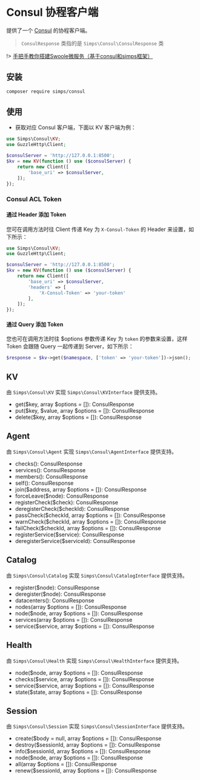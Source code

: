 # Consul 协程客户端

提供了一个 [Consul](https://www.consul.io/api/index.html) 的协程客户端。

> `ConsulResponse` 类指的是 `Simps\Consul\ConsulResponse` 类

!> [手把手教你搭建Swoole微服务（基于consul和simps框架）](https://wenda.swoole.com/detail/107711)

## 安装

```bash
composer require simps/consul
```

## 使用

- 获取对应 Consul 客户端，下面以 KV 客户端为例：

```php
use Simps\Consul\KV;
use GuzzleHttp\Client;

$consulServer = 'http://127.0.0.1:8500';
$kv = new KV(function () use ($consulServer) {
    return new Client([
        'base_uri' => $consulServer,
    ]);
});
```

### Consul ACL Token

#### 通过 Header 添加 Token

您可在调用方法时往 Client 传递 Key 为 `X-Consul-Token` 的 Header 来设置，如下所示：

```php
use Simps\Consul\KV;
use GuzzleHttp\Client;

$consulServer = 'http://127.0.0.1:8500';
$kv = new KV(function () use ($consulServer) {
    return new Client([
        'base_uri' => $consulServer,
        'headers' => [
            'X-Consul-Token' => 'your-token'
        ],
    ]);
});
```

#### 通过 Query 添加 Token

您也可在调用方法时往 $options 参数传递 Key 为 `token` 的参数来设置，这样 Token 会跟随 Query 一起传递到 Server，如下所示：

```php
$response = $kv->get($namespace, ['token' => 'your-token'])->json();
```

## KV

由 `Simps\Consul\KV` 实现 `Simps\Consul\KVInterface` 提供支持。

- get($key, array $options = []): ConsulResponse
- put($key, $value, array $options = []): ConsulResponse
- delete($key, array $options = []): ConsulResponse

## Agent

由 `Simps\Consul\Agent` 实现 `Simps\Consul\AgentInterface` 提供支持。

- checks(): ConsulResponse
- services(): ConsulResponse
- members(): ConsulResponse
- self(): ConsulResponse
- join($address, array $options = []): ConsulResponse
- forceLeave($node): ConsulResponse
- registerCheck($check): ConsulResponse
- deregisterCheck($checkId): ConsulResponse
- passCheck($checkId, array $options = []): ConsulResponse
- warnCheck($checkId, array $options = []): ConsulResponse
- failCheck($checkId, array $options = []): ConsulResponse
- registerService($service): ConsulResponse
- deregisterService($serviceId): ConsulResponse

## Catalog

由 `Simps\Consul\Catalog` 实现 `Simps\Consul\CatalogInterface` 提供支持。

- register($node): ConsulResponse
- deregister($node): ConsulResponse
- datacenters(): ConsulResponse
- nodes(array $options = []): ConsulResponse
- node($node, array $options = []): ConsulResponse
- services(array $options = []): ConsulResponse
- service($service, array $options = []): ConsulResponse

## Health

由 `Simps\Consul\Health` 实现 `Simps\Consul\HealthInterface` 提供支持。

- node($node, array $options = []): ConsulResponse
- checks($service, array $options = []): ConsulResponse
- service($service, array $options = []): ConsulResponse
- state($state, array $options = []): ConsulResponse

## Session

由 `Simps\Consul\Session` 实现 `Simps\Consul\SessionInterface` 提供支持。

- create($body = null, array $options = []): ConsulResponse
- destroy($sessionId, array $options = []): ConsulResponse
- info($sessionId, array $options = []): ConsulResponse
- node($node, array $options = []): ConsulResponse
- all(array $options = []): ConsulResponse
- renew($sessionId, array $options = []): ConsulResponse